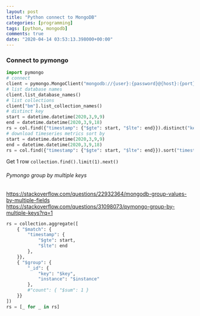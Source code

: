 ```yaml
---
layout: post
title: "Python connect to MongoDB"
categories: [programming]
tags: [python, mongodb]
comments: true
date: "2020-04-14 03:53:13.398000+00:00"
---
```



### Connect to pymongo
```python
import pymongo
# connect
client = pymongo.MongoClient("mongodb://{user}:{password}@{host}:{port}/")
# list database names
client.list_database_names()
# list collections
client["bm"].list_collection_names()
# distinct key
start = datetime.datetime(2020,3,9,9)
end = datetime.datetime(2020,3,9,18)
rs = col.find({"timestamp": {"$gte": start, "$lte": end}}).distinct("key")
# download timeseries metrics sort by
start = datetime.datetime(2020,3,9,9)
end = datetime.datetime(2020,3,9,18)
rs = col.find({"timestamp": {"$gte": start, "$lte": end}}).sort("timestamp")
```

Get 1 row
`collection.find().limit(1).next()`


###### Pymongo group by multiple keys
https://stackoverflow.com/questions/22932364/mongodb-group-values-by-multiple-fields
https://stackoverflow.com/questions/31098073/pymongo-group-by-multiple-keys?rq=1
```python
rs = collection.aggregate([
    { "$match": {
        "timestamp": {
            "$gte": start,
            "$lte": end
        },
    }},
    { "$group": {
        "_id": {
            "key": "$key",
            "instance": "$instance"
        },
        #"count": { "$sum": 1 }
    }}
])
rs = [_ for _ in rs]
```





